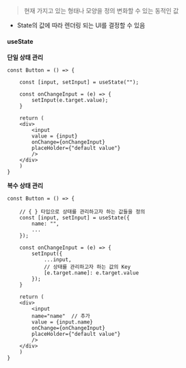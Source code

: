 > 현재 가지고 있는 형태나 모양을 정의
> 변화할 수 있는 동적인 값

- State의 값에 따라 렌더링 되는 UI를 결정할 수 있음

#### useState
**단일 상태 관리**
```
const Button = () => {

	const [input, setInput] = useState("");

	const onChangeInput = (e) => {
		setInput(e.target.value);
	}

	return (
	<div>
		<input 
		value = {input}
		onChange={onChangeInput}
		placeHolder={"default value"}
		/>
	</div>
	)
}
```

**복수 상태 관리**
```
const Button = () => {

	// { } 타입으로 상태를 관리하고자 하는 값들을 정의
	const [input, setInput] = useState({
		name: "",
		...
	});

	const onChangeInput = (e) => {
		setInput({
			...input,
			// 상태를 관리하고자 하는 값의 Key
			[e.target.name]: e.target.value
		});
	}

	return (
	<div>
		<input 
		name="name"  // 추가
		value = {input.name}
		onChange={onChangeInput}
		placeHolder={"default value"}
		/>
	</div>
	)
}
```